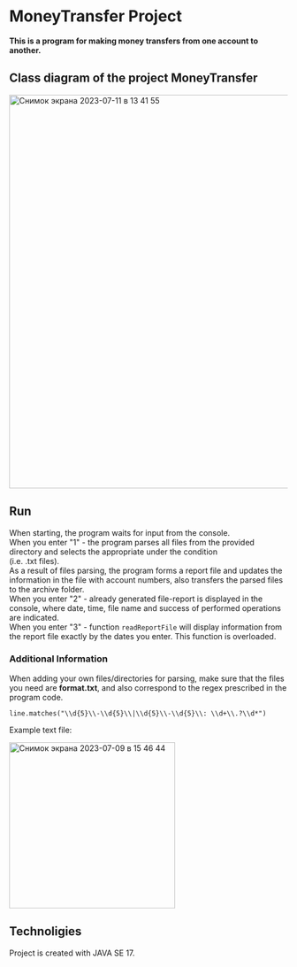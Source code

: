 # MoneyTransfer Project

**This is a program for making money transfers from one account to another.**

## Class diagram of the project MoneyTransfer

<img width="711" alt="Снимок экрана 2023-07-11 в 13 41 55" src="https://github.com/IsachenkoStas/MoneyTransferProject/assets/132468711/08ed60e7-7393-412d-830f-fc4e22a465e8">



## Run

When starting, the program waits for input from the console.  
When you enter "1" - the program parses all files from the provided directory and selects the appropriate under the condition  
(i.e. .txt files).  
As a result of files parsing, the program forms a report file and updates the information in the file with account numbers, also transfers the parsed files to the archive folder.  
When you enter "2" - already generated file-report is displayed in the console, where date, time, file name and success of performed operations are indicated.  
When you enter "3" - function `readReportFile` will display information from the report file exactly by the dates you enter. This function is overloaded.

### Additional Information

When adding your own files/directories for parsing, make sure that the files you need are **format.txt**, and also correspond to the regex prescribed in the program code.  

`line.matches("\\d{5}\\-\\d{5}\\|\\d{5}\\-\\d{5}\\: \\d+\\.?\\d*")`

Example text file:

<img width="300" alt="Снимок экрана 2023-07-09 в 15 46 44" src="https://github.com/IsachenkoStas/MoneyTransferProject/assets/132468711/a7b4643b-9732-40ff-976e-75dbffe3f674">

## Technoligies

Project is created with JAVA SE 17.
